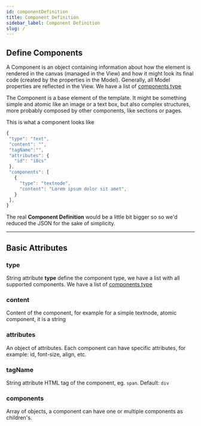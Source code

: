 ```yaml
---
id: componentDefinition
title: Component Definition
sidebar_label: Component Definition
slug: /
---
```

## Define Components
A Component is an object containing information about how the element is rendered in the canvas (managed in the View) and how it might look its final code (created by the properties in the Model). Generally, all Model properties are reflected in the View. 
We have a list of [components type](components/intro/componentTypes#components-type) 

The Component is a base element of the template. It might be something simple and atomic like an image or a text box, but also complex structures, more probably composed by other components, like sections or pages.

This is what a component looks like

```js
{
 "type": "text",
 "content": "",
 "tagName":"",
 "attributes": {
   "id": "i8cs"
 },
 "components": [
   {
     "type": "textnode",
     "content": "Lorem ipsum dolor sit amet",     
   }
 ],
}
```
The real **Component Definition** would be a little bit bigger so so we'd reduced the JSON for the sake of simplicity.

---

## Basic Attributes



### type
String attribute **type** define the component type, we have a list with all supported components. We have a list of [components type](components/intro/componentTypes#components-type) 

### content
Content of the component, for example for a simple textnode, atomic component, it is a string 
### attributes
An object of attributes. Each component can have specific attributes, for example: id, font-size, align, etc.

### tagName
String attribute HTML tag of the component, eg. `span`. Default: `div` 

### components
Array of objects, a component can have one or multiple components as children's. 

